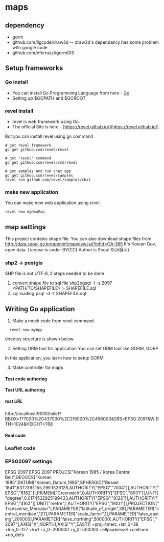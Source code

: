 # maps

## dependency
* gorm
* github.com/llgcode/draw2d
-- draw2d's dependency has some problem with google code
* github.com/nferruzzi/gormGIS

## Setup frameworks

### Go install
* You can install Go Programming Language from here - [Go](https://golang.org/)
* Setting up $GOPATH and $GOROOT

### revel install
* revel is web framework using Go.
* The official Site is here - [https://revel.github.io/](https://revel.github.io/)

But you can install revel using go command

```
# get revel framework
go get github.com/revel/revel

# get 'revel' command
go get github.com/revel/cmd/revel

# get samples and run chat app
go get github.com/revel/samples
revel run github.com/revel/samples/chat
```
### make new application

You can make new web application using revel

```
revel new myNewMap
```

## map settings
This project contains shape file.
You can also download shape files from
http://data.seoul.go.kr/openinf/mapview.jsp?infId=OA-365
It's Korean Gov. open data.
License is under BY(CC)
Author is Seoul Si(서울시)

### shp2 -> postgis

SHP file is not UTF-8, 2 steps needed to be done

1. convert shape file to sql file
shp2pgsql -I -s 2097 <PATH/TO/SHAPEFILE> <DBTABLE> > SHAPEFILE.sql
2. sql loading
psql -d <DATABASE> -f SHAPEFILE.sql

## Writing Go application

1. Make a mock code from revel command
  ```
    revel new myApp
  ```
  directoy structure is shown below.

2. Setting ORM tool for application
  You can set ORM tool like GORM, GORP

  In this application, you learn how to setup GORM

3. Make controller for maps


#### Test code authoring
#### Test URL authoring
##### test URL
  http://localhost:9000/toilet?BBOX=177000%2C437000%2C219000%2C466000&SRS=EPSG:2097&WIDTH=1024&HEIGHT=768
#### Real code
### Leaflet code


### EPSG2097 settings
EPSG
2097	EPSG	2097	PROJCS["Korean 1985 / Korea Central Belt",GEOGCS["Korean 1985",DATUM["Korean_Datum_1985",SPHEROID["Bessel 1841",6377397.155,299.1528128,AUTHORITY["EPSG","7004"]],AUTHORITY["EPSG","6162"]],PRIMEM["Greenwich",0,AUTHORITY["EPSG","8901"]],UNIT["degree",0.0174532925199433,AUTHORITY["EPSG","9122"]],AUTHORITY["EPSG","4162"]],UNIT["metre",1,AUTHORITY["EPSG","9001"]],PROJECTION["Transverse_Mercator"],PARAMETER["latitude_of_origin",38],PARAMETER["central_meridian",127],PARAMETER["scale_factor",1],PARAMETER["false_easting",200000],PARAMETER["false_northing",500000],AUTHORITY["EPSG","2097"],AXIS["X",NORTH],AXIS["Y",EAST]]	+proj=tmerc +lat_0=38 +lon_0=127 +k=1 +x_0=200000 +y_0=500000 +ellps=bessel +units=m +no_defs
